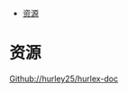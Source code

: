 <!-- TOC -->

- [资源](#%e8%b5%84%e6%ba%90)

<!-- /TOC -->

# 资源

[Github://hurley25/hurlex-doc](https://github.com/hurley25/hurlex-doc)<br>
